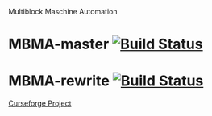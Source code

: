 Multiblock Maschine Automation
# MBMA-master [![Build Status](https://travis-ci.org/BB20101997/MBMA.svg?branch=master)](https://travis-ci.org/BB20101997/MBMA)
# MBMA-rewrite [![Build Status](https://travis-ci.org/BB20101997/MBMA.svg?branch=rewrite)](https://travis-ci.org/BB20101997/MBMA)
[Curseforge Project](https://minecraft.curseforge.com/projects/multiblock-maschine-automation)


